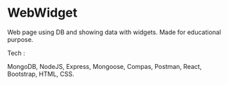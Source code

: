 # WebWidget
Web page using DB and showing data with widgets. Made for educational purpose.

Tech :

MongoDB, NodeJS, Express, Mongoose, Compas, Postman, React, Bootstrap, HTML, CSS. 
